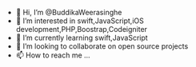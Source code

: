 - 👋 Hi, I’m @BuddikaWeerasinghe
- 👀 I’m interested in swift,JavaScript,iOS development,PHP,Boostrap,Codeigniter
- 🌱 I’m currently learning swift,JavaScript
- 💞️ I’m looking to collaborate on open source projects
- 📫 How to reach me ...

<!---
BuddikaWeerasinghe/BuddikaWeerasinghe is a ✨ special ✨ repository because its `README.md` (this file) appears on your GitHub profile.
You can click the Preview link to take a look at your changes.
--->
